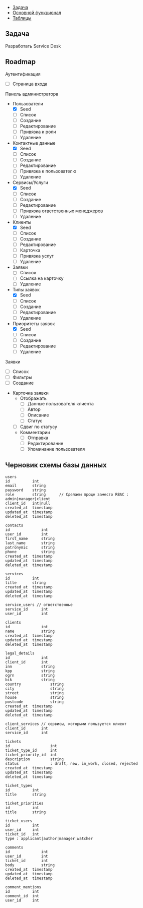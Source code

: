 <!-- TOC -->
  * [Задача](#задача)
  * [Основной функционал](#основной-функционал)
  * [Таблицы](#таблицы)
<!-- TOC -->

## Задача
Разработать Service Desk

## Roadmap

Аутентификация
* [ ] Страница входа

Панель администратора
* Пользователи
  * [x] Seed
  * [ ] Список
  * [ ] Создание
  * [ ] Редактирование 
  * [ ] Привязка к роли
  * [ ] Удаление
* Контактные данные
  * [x] Seed
  * [ ] Список
  * [ ] Создание
  * [ ] Редактирование
  * [ ] Привязка к пользователю
  * [ ] Удаление
* Сервисы/Услуги
  * [x] Seed
  * [ ] Список
  * [ ] Создание
  * [ ] Редактирование
  * [ ] Привязка ответственных менеджеров
  * [ ] Удаление
* Клиенты
  * [x] Seed
  * [ ] Список
  * [ ] Создание
  * [ ] Редактирование
  * [ ] Карточка
  * [ ] Привязка услуг
  * [ ] Удаление
* Заявки
  * [ ] Список
  * [ ] Ссылка на карточку
  * [ ] Удаление
* Типы заявок
  * [x] Seed
  * [ ] Список
  * [ ] Создание
  * [ ] Редактирование
  * [ ] Удаление
* Приоритеты заявок
  * [x] Seed
  * [ ] Список
  * [ ] Создание
  * [ ] Редактирование
  * [ ] Удаление

Заявки
  * [ ] Список
  * [ ] Фильтры
  * [ ] Создание
* Карточка заявки
  * Отображать
    * [ ] Данные пользователя клиента
    * [ ] Автор
    * [ ] Описание
    * [ ] Статус
  * [ ] Сдвиг по статусу
  * Комментарии
    * [ ] Отправка
    * [ ] Редактирование
    * [ ] Упоминание пользователя

## Черновик схемы базы данных
    users
    id          int
    email       string
    password    string
    role        string      // Сделаем проще заместо RBAC : admin|manager|client
    client_id   int|null
    created_at  timestamp
    updated_at  timestamp
    deleted_at  timestamp
    
    contacts
    id              int
    user_id         int
    first_name      string
    last_name       string
    patronymic      string
    phone           string
    created_at  timestamp
    updated_at  timestamp
    deleted_at  timestamp
    
    services
    id          int
    title       string
    created_at  timestamp
    updated_at  timestamp
    deleted_at  timestamp
    
    service_users // ответственные
    service_id      int
    user_id         int
    
    clients
    id              int
    name            string
    created_at  timestamp
    updated_at  timestamp
    deleted_at  timestamp
    
    legal_details
    id              int
    client_id       int
    inn             string
    kpp             string
    ogrn            string
    bik             string
    country             string
    city                string
    street              string
    house               string      
    postcode            string
    created_at  timestamp
    updated_at  timestamp
    deleted_at  timestamp
    
    client_services // сервисы, которыми пользуется клиент
    client_id       int
    service_id      int
    
    tickets
    id                  int
    ticket_type_id      int
    ticket_priority_id  int
    description         string
    status              : draft, new, in_work, closed, rejected
    created_at  timestamp
    updated_at  timestamp
    deleted_at  timestamp
    
    ticket_types
    id          int
    title       string
    
    ticket_priorities
    id          int
    title       string
    
    ticket_users
    id          int
    user_id     int
    ticket_id   int
    type : applicant|author|manager|watcher
    
    comments
    id              int
    user_id         int
    ticket_id       int
    body            string
    created_at  timestamp
    updated_at  timestamp
    deleted_at  timestamp
    
    comment_mentions
    id          int
    comment_id  int
    user_id     int
